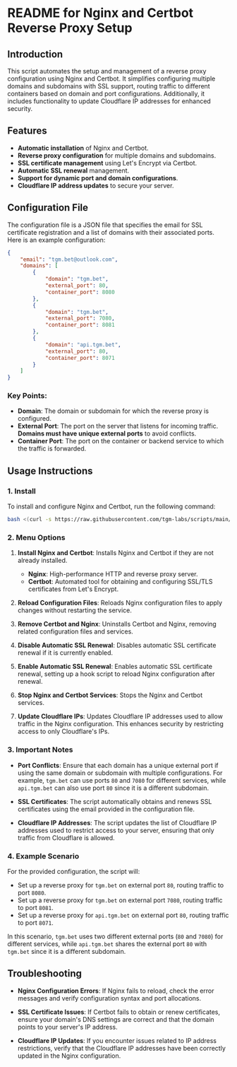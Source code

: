 # README for Nginx and Certbot Reverse Proxy Setup

## Introduction

This script automates the setup and management of a reverse proxy configuration using Nginx and Certbot. It simplifies configuring multiple domains and subdomains with SSL support, routing traffic to different containers based on domain and port configurations. Additionally, it includes functionality to update Cloudflare IP addresses for enhanced security.

## Features

- **Automatic installation** of Nginx and Certbot.
- **Reverse proxy configuration** for multiple domains and subdomains.
- **SSL certificate management** using Let's Encrypt via Certbot.
- **Automatic SSL renewal** management.
- **Support for dynamic port and domain configurations**.
- **Cloudflare IP address updates** to secure your server.

## Configuration File

The configuration file is a JSON file that specifies the email for SSL certificate registration and a list of domains with their associated ports. Here is an example configuration:

```json
{
    "email": "tgm.bet@outlook.com",
    "domains": [
        {
            "domain": "tgm.bet",
            "external_port": 80,
            "container_port": 8080
        },
        {
            "domain": "tgm.bet",
            "external_port": 7080,
            "container_port": 8081
        },
        {
            "domain": "api.tgm.bet",
            "external_port": 80,
            "container_port": 8071
        }
    ]
}
```

### Key Points:
- **Domain**: The domain or subdomain for which the reverse proxy is configured.
- **External Port**: The port on the server that listens for incoming traffic. **Domains must have unique external ports** to avoid conflicts.
- **Container Port**: The port on the container or backend service to which the traffic is forwarded.

## Usage Instructions

### 1. Install
To install and configure Nginx and Certbot, run the following command:
```bash
bash <(curl -s https://raw.githubusercontent.com/tgm-labs/scripts/main/ssl/run.sh)
```

### 2. Menu Options
1. **Install Nginx and Certbot**: Installs Nginx and Certbot if they are not already installed.
   - **Nginx**: High-performance HTTP and reverse proxy server.
   - **Certbot**: Automated tool for obtaining and configuring SSL/TLS certificates from Let's Encrypt.

2. **Reload Configuration Files**: Reloads Nginx configuration files to apply changes without restarting the service.

3. **Remove Certbot and Nginx**: Uninstalls Certbot and Nginx, removing related configuration files and services.

4. **Disable Automatic SSL Renewal**: Disables automatic SSL certificate renewal if it is currently enabled.

5. **Enable Automatic SSL Renewal**: Enables automatic SSL certificate renewal, setting up a hook script to reload Nginx configuration after renewal.

6. **Stop Nginx and Certbot Services**: Stops the Nginx and Certbot services.

7. **Update Cloudflare IPs**: Updates Cloudflare IP addresses used to allow traffic in the Nginx configuration. This enhances security by restricting access to only Cloudflare's IPs.

### 3. Important Notes

- **Port Conflicts**: Ensure that each domain has a unique external port if using the same domain or subdomain with multiple configurations. For example, `tgm.bet` can use ports `80` and `7080` for different services, while `api.tgm.bet` can also use port `80` since it is a different subdomain.

- **SSL Certificates**: The script automatically obtains and renews SSL certificates using the email provided in the configuration file.

- **Cloudflare IP Addresses**: The script updates the list of Cloudflare IP addresses used to restrict access to your server, ensuring that only traffic from Cloudflare is allowed.

### 4. Example Scenario

For the provided configuration, the script will:

- Set up a reverse proxy for `tgm.bet` on external port `80`, routing traffic to port `8080`.
- Set up a reverse proxy for `tgm.bet` on external port `7080`, routing traffic to port `8081`.
- Set up a reverse proxy for `api.tgm.bet` on external port `80`, routing traffic to port `8071`.

In this scenario, `tgm.bet` uses two different external ports (`80` and `7080`) for different services, while `api.tgm.bet` shares the external port `80` with `tgm.bet` since it is a different subdomain.

## Troubleshooting

- **Nginx Configuration Errors**: If Nginx fails to reload, check the error messages and verify configuration syntax and port allocations.

- **SSL Certificate Issues**: If Certbot fails to obtain or renew certificates, ensure your domain's DNS settings are correct and that the domain points to your server's IP address.

- **Cloudflare IP Updates**: If you encounter issues related to IP address restrictions, verify that the Cloudflare IP addresses have been correctly updated in the Nginx configuration.
